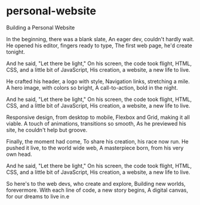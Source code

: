 # personal-website
Building a Personal Website

In the beginning, there was a blank slate,
An eager dev, couldn't hardly wait.
He opened his editor, fingers ready to type,
The first web page, he'd create tonight.

And he said, "Let there be light,"
On his screen, the code took flight,
HTML, CSS, and a little bit of JavaScript,
His creation, a website, a new life to live.

He crafted his header, a logo with style,
Navigation links, stretching a mile.
A hero image, with colors so bright,
A call-to-action, bold in the night.

And he said, "Let there be light,"
On his screen, the code took flight,
HTML, CSS, and a little bit of JavaScript,
His creation, a website, a new life to live.

Responsive design, from desktop to mobile,
Flexbox and Grid, making it all viable.
A touch of animations, transitions so smooth,
As he previewed his site, he couldn't help but groove.

Finally, the moment had come,
To share his creation, his race now run.
He pushed it live, to the world wide web,
A masterpiece born, from his very own head.

And he said, "Let there be light,"
On his screen, the code took flight,
HTML, CSS, and a little bit of JavaScript,
His creation, a website, a new life to live.

So here's to the web devs, who create and explore,
Building new worlds, forevermore.
With each line of code, a new story begins,
A digital canvas, for our dreams to live in.e
